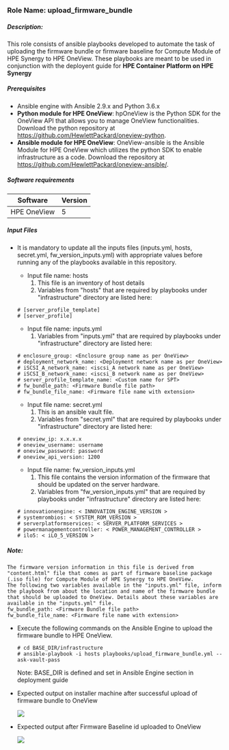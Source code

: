 ### Role Name: upload_firmware_bundle

##### Description: 
This role consists of ansible playbooks developed to automate the task of uploading the firmware bundle or firmware baseline for Compute Module of HPE Synergy to HPE OneView. These playbooks are meant to be used in conjunction with the deployent guide for **HPE Container Platform on HPE Synergy**

##### Prerequisites
- Ansible engine with Ansible 2.9.x and Python  3.6.x
- **Python module for HPE OneView**: hpOneView is the Python SDK for the OneView API that allows you to manage OneView functionalities. Download the python repository at https://github.com/HewlettPackard/oneview-python.
- **Ansible module for HPE OneView**: OneView-ansible is the Ansible Module for HPE OneView which utilizes the python SDK to enable infrastructure as a code. Download the repository at https://github.com/HewlettPackard/oneview-ansible/.

##### Software requirements 
| Software | Version |
|--|--|
| HPE OneView	| 5 |

##### Input Files
- It is mandatory to update all the inputs  files (inputs.yml, hosts, secret.yml, fw_version_inputs.yml) with appropriate values before running any of the playbooks available in this repository.
	- Input file name: hosts
		1. This file is an inventory of host details
		2. Variables from "hosts" that are required by playbooks under "infrastructure" directory are listed here:
    ```
    # [server_profile_template]
    # [server_profile]
    ```
	- Input file name: inputs.yml
		1. Variables from "inputs.yml" that are required by playbooks under "infrastructure" directory are listed here:
    ```
    # enclosure_group: <Enclosure group name as per OneView> 
    # deployment_network_name: <Deployment network name as per OneView>
    # iSCSI_A_network_name: <iscsi_A network name as per OneView>
    # iSCSI_B_network_name: <iscsi_B network name as per OneView>
    # server_profile_template_name: <Custom name for SPT>
    # fw_bundle_path: <Firmware Bundle file path>
    # fw_bundle_file_name: <Firmware file name with extension>
    ```
	- Input file name: secret.yml
		1. This is an ansible vault file.
		2. Variables from "secret.yml" that are required by playbooks under "infrastructure" directory are listed here:
    ```
    # oneview_ip: x.x.x.x 
    # oneview_username: username
    # oneview_password: password
    # oneview_api_version: 1200
    ```
   
    - Input file name: fw_version_inputs.yml
		1. This file contains the version information of the firmware that should be updated on the server hardware.
		2. Variables from "fw_version_inputs.yml" that are required by playbooks under "infrastructure" directory are listed here:
    ```
    # innovationengine: < INNOVATION_ENGINE_VERSION >
    # systemrombios: < SYSTEM_ROM_VERSION >
    # serverplatformservices: < SERVER_PLATFORM_SERVICES >
    # powermanagementcontroller: < POWER_MANAGEMENT_CONTROLLER >
    # ilo5: < iLO_5_VERSION >
    ```

##### Note:
```
The firmware version information in this file is derived from "content.html" file that comes as part of firmware baseline package (.iso file) for Compute Module of HPE Synergy to HPE OneView.
The following two variables available in the "inputs.yml" file, inform the playbook from about the location and name of the firmware bundle that should be uploaded to OneView. Details about these variables are available in the "inputs.yml" file.
fw_bundle_path: <Firmware Bundle file path>
fw_bundle_file_name: <Firmware file name with extension>
```

- Execute the following commands on the Ansible Engine to upload the firmware bundle to HPE OneView.
    ```
    # cd BASE_DIR/infrastructure
    # ansible-playbook -i hosts playbooks/upload_firmware_bundle.yml --ask-vault-pass
    ```
	Note: BASE_DIR is defined and set in Ansible Engine section in deployment guide
- Expected output on installer machine after successful upload of firmware bundle to OneView

  ![](./media/2-role-upload_firmware_bundle.JPG)

- Expected output after Firmware Baseline id uploaded to OneView

  ![](./media/1-role-upload_firmware_bundle_OneView.JPG)